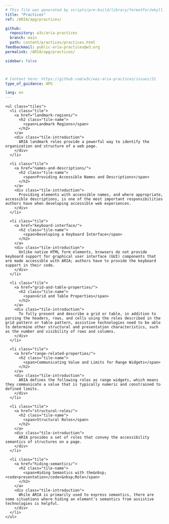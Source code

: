 ```yaml
---
# This file was generated by scripts/pre-build/library/formatForJekyll.js
title: "Practices"
ref: /ARIA/apg/practices/

github:
  repository: w3c/aria-practices
  branch: main
  path: content/practices/practices.html
feedbackmail: public-aria-practices@w3.org
permalink: /ARIA/apg/practices/

sidebar: false



# Context here: https://github.com/w3c/wai-aria-practices/issues/31
type_of_guidance: APG

lang: en
---
```

<meta charset="UTF-8" />
<meta http-equiv="X-UA-Compatible" content="IE=edge" />
<meta name="viewport" content="width=device-width, initial-scale=1.0" />
<title>Practices</title>

<script src="../../../content-assets/wai-aria-practices/shared/js/highlight.pack.js"></script>
<script src="../../../content-assets/wai-aria-practices/shared/js/app.js"></script>


<link 
  rel="stylesheet"
  href="{{ '/content-assets/wai-aria-practices/styles.css' | relative_url }}"
>
<!-- Code highlighting styles -->
<link 
  rel="stylesheet"
  href="{{ '/content-assets/wai-aria-practices/shared/css/github.css' | relative_url }}"
>


<script>
    const parentPage = window.location.pathname.match(
      /\/(patterns|practices|about)\//
    )?.[1];
    if (parentPage) {
      const parentHref = 'a[href*="' + parentPage + '"]';
      document.querySelector(parentHref).classList.add('active');
    }
  </script>
<div>

    
    
    <ul class="tiles">
      <li class="tile">
        <a href="landmark-regions/">
          <h2 class="tile-name">
            <span>Landmark Regions</span>
          </h2>
        </a>
        <div class="tile-introduction">
          ARIA landmark roles provide a powerful way to identify the organization and structure of a web page.
        </div>
      </li>

      <li class="tile">
        <a href="names-and-descriptions/">
          <h2 class="tile-name">
            <span>Providing Accessible Names and Descriptions</span>
          </h2>
        </a>
        <div class="tile-introduction">
          Providing elements with accessible names, and where appropriate, accessible descriptions, is one of the most important responsibilities authors have when developing accessible web experiences.
        </div>
      </li>

      <li class="tile">
        <a href="keyboard-interface/">
          <h2 class="tile-name">
            <span>Developing a Keyboard Interface</span>
          </h2>
        </a>
        <div class="tile-introduction">
          Unlike native HTML form elements, browsers do not provide keyboard support for graphical user interface (GUI) components that are made accessible with ARIA; authors have to provide the keyboard support in their code.
        </div>
      </li>

      <li class="tile">
        <a href="grid-and-table-properties/">
          <h2 class="tile-name">
            <span>Grid and Table Properties</span>
          </h2>
        </a>
        <div class="tile-introduction">
          To fully present and describe a grid or table, in addition to parsing the headers, rows, and cells using the roles described in the grid pattern or table pattern, assistive technologies need to be able to determine other structural and presentation characteristics, such as the number and visibility of rows and columns.
        </div>
      </li>

      <li class="tile">
        <a href="range-related-properties/">
          <h2 class="tile-name">
            <span>Communicating Value and Limits for Range Widgets</span>
          </h2>
        </a>
        <div class="tile-introduction">
          ARIA defines the following roles as range widgets, which means they communicate a value that is typically numeric and constrained to defined limits.
        </div>
      </li>

      <li class="tile">
        <a href="structural-roles/">
          <h2 class="tile-name">
            <span>Structural Roles</span>
          </h2>
        </a>
        <div class="tile-introduction">
          ARIA provides a set of roles that convey the accessibility semantics of structures on a page.
        </div>
      </li>

      <li class="tile">
        <a href="hiding-semantics/">
          <h2 class="tile-name">
            <span>Hiding Semantics with the&nbsp;<code>presentation</code>&nbsp;Role</span>
          </h2>
        </a>
        <div class="tile-introduction">
          While ARIA is primarily used to express semantics, there are some situations where hiding an element’s semantics from assistive technologies is helpful.
        </div>
      </li>
    </ul>
  
  
</div>
<script
  src="{{ '/content-assets/wai-aria-practices/shared/js/skipto.js' | relative_url }}"
  data-skipto="colorTheme:aria; displayOption:popup; containerElement:div"
></script>

